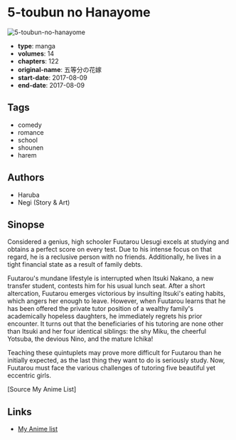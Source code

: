 # 5-toubun no Hanayome

![5-toubun-no-hanayome](https://cdn.myanimelist.net/images/manga/2/201572.jpg)

-   **type**: manga
-   **volumes**: 14
-   **chapters**: 122
-   **original-name**: 五等分の花嫁
-   **start-date**: 2017-08-09
-   **end-date**: 2017-08-09

## Tags

-   comedy
-   romance
-   school
-   shounen
-   harem

## Authors

-   Haruba
-   Negi (Story & Art)

## Sinopse

Considered a genius, high schooler Fuutarou Uesugi excels at studying and obtains a perfect score on every test. Due to his intense focus on that regard, he is a reclusive person with no friends. Additionally, he lives in a tight financial state as a result of family debts.

Fuutarou's mundane lifestyle is interrupted when Itsuki Nakano, a new transfer student, contests him for his usual lunch seat. After a short altercation, Fuutarou emerges victorious by insulting Itsuki's eating habits, which angers her enough to leave. However, when Fuutarou learns that he has been offered the private tutor position of a wealthy family's academically hopeless daughters, he immediately regrets his prior encounter. It turns out that the beneficiaries of his tutoring are none other than Itsuki and her four identical siblings: the shy Miku, the cheerful Yotsuba, the devious Nino, and the mature Ichika!

Teaching these quintuplets may prove more difficult for Fuutarou than he initially expected, as the last thing they want to do is seriously study. Now, Fuutarou must face the various challenges of tutoring five beautiful yet eccentric girls.

[Source My Anime List]

## Links

-   [My Anime list](https://myanimelist.net/manga/103851/5-toubun_no_Hanayome)

